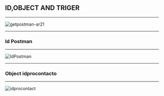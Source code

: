 ## ID,OBJECT AND TRIGER

-----

![getpostman-ar21](https://user-images.githubusercontent.com/91232190/166068250-9d717472-ef98-46e9-8c5e-a45e90e15deb.png)

-----

### Id Postman

-----

![IdPostman](https://user-images.githubusercontent.com/91232190/166193360-c721a950-9b1c-42f0-9804-d20e29d1da16.PNG)


-----

### Object idprocontacto

-----

![idprocontact](https://user-images.githubusercontent.com/91232190/166290668-9482a224-3f52-40e5-b0b4-e329c77d24ff.PNG)


